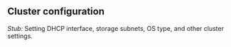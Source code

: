 ## Cluster configuration

*Stub:* Setting DHCP interface, storage subnets, OS type, and other cluster settings.
